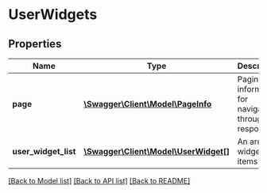 # UserWidgets

## Properties
Name | Type | Description | Notes
------------ | ------------- | ------------- | -------------
**page** | [**\Swagger\Client\Model\PageInfo**](PageInfo.md) | Pagination information for navigating through the response | [optional] 
**user_widget_list** | [**\Swagger\Client\Model\UserWidget[]**](UserWidget.md) | An array of widget items | [optional] 

[[Back to Model list]](../README.md#documentation-for-models) [[Back to API list]](../README.md#documentation-for-api-endpoints) [[Back to README]](../README.md)


